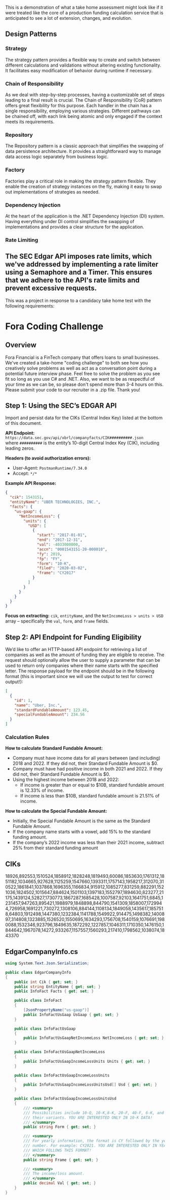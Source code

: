 This is a demonstration of what a take home assessment might look like if it were treated like the core of a production funding calculation service that is anticipated to see a lot of extension, changes, and evolution.

## Design Patterns

### Strategy

The strategy pattern provides a flexible way to create and switch between different calculations and validations without altering existing functionality. It facilitates easy modification of behavior during runtime if necessary.

### Chain of Responsibility

As we deal with step-by-step processes, having a customizable set of steps leading to a final result is crucial. The Chain of Responsibility (CoR) pattern offers great flexibility for this purpose. Each handler in the chain has a single responsibility, employing various strategies. Different pathways can be chained off, with each link being atomic and only engaged if the context meets its requirements.

### Repository

The Repository pattern is a classic approach that simplifies the swapping of data persistence architecture. It provides a straightforward way to manage data access logic separately from business logic.

### Factory

Factories play a critical role in making the strategy pattern flexible. They enable the creation of strategy instances on the fly, making it easy to swap out implementations of strategies as needed.

### Dependency Injection

At the heart of the application is the .NET Dependency Injection (DI) system. Having everything under DI control simplifies the swapping of implementations and provides a clear structure for the application.

### Rate Limiting

The SEC Edgar API imposes rate limits, which we've addressed by implementing a rate limiter using a Semaphore and a Timer. This ensures that we adhere to the API's rate limits and prevent excessive requests.
----------------------------------------------------------------------------------------------
This was a project in response to a candidacy take home test with the following requirements:
# Fora Coding Challenge

## Overview
Fora Financial is a FinTech company that offers loans to small businesses. We've created a take-home "coding challenge" to both see how you creatively solve problems as well as act as a conversation point during a potential future interview phase. Feel free to solve the problem as you see fit so long as you use C# and .NET. Also, we want to be as respectful of your time as we can be, so please don't spend more than 3-4 hours on this. Please submit your code to our recruiter in a .zip file. Thank you!

## Step 1: Using the SEC’s EDGAR API
Import and persist data for the CIKs (Central Index Key) listed at the bottom of this document.

**API Endpoint:** `https://data.sec.gov/api/xbrl/companyfacts/CIK##########.json`  
where `##########` is the entity’s 10-digit Central Index Key (CIK), including leading zeros.

**Headers (to avoid authorization errors):**
- User-Agent: `PostmanRuntime/7.34.0`
- Accept: `*/*`

**Example API Response:**
```json
{
  "cik": 1543151,
  "entityName": "UBER TECHNOLOGIES, INC.",
  "facts": {
    "us-gaap": {
      "NetIncomeLoss": {
        "units": {
          "USD": [
            {
              "start": "2017-01-01",
              "end": "2017-12-31",
              "val": -4033000000,
              "accn": "0001543151-20-000010",
              "fy": 2019,
              "fp": "FY",
              "form": "10-K",
              "filed": "2020-03-02",
              "frame": "CY2017"
            }
          ]
        }
      }
    }
  }
}
```

**Focus on extracting:** `cik`, `entityName`, and the `NetIncomeLoss > units > USD` array – specifically the `val`, `form`, and `frame` fields.

## Step 2: API Endpoint for Funding Eligibility
We’d like to offer an HTTP-based API endpoint for retrieving a list of companies as well as the amount of funding they are eligible to receive. The request should optionally allow the user to supply a parameter that can be used to return only companies where their name starts with the specified letter. The response payload for the endpoint should be in the following format (this is important since we will use the output to test for correct output!):
```json
[
  {
    "id": 1,
    "name": "Uber, Inc.",
    "standardFundableAmount": 123.45,
    "specialFundableAmount": 234.56
  }
]
```

### Calculation Rules
**How to calculate Standard Fundable Amount:**
- Company must have income data for all years between (and including) 2018 and 2022. If they did not, their Standard Fundable Amount is $0.
- Company must have had positive income in both 2021 and 2022. If they did not, their Standard Fundable Amount is $0.
- Using the highest income between 2018 and 2022:
  - If income is greater than or equal to $10B, standard fundable amount is 12.33% of income.
  - If income is less than $10B, standard fundable amount is 21.51% of income.

**How to calculate the Special Fundable Amount:**
- Initially, the Special Fundable Amount is the same as the Standard Fundable Amount.
- If the company name starts with a vowel, add 15% to the standard funding amount.
- If the company’s 2022 income was less than their 2021 income, subtract 25% from their standard funding amount

## CIKs
18926,892553,1510524,1858912,1828248,1819493,60086,1853630,1761312,1851182,1034665,927628,1125259,1547660,1393311,1757143,1958217,312070,310522,1861841,1037868,1696355,1166834,915912,1085277,831259,882291,1521036,1824502,1015647,884624,1501103,1397183,1552797,1894630,823277,21175,1439124,52827,1730773,1867287,1685428,1007587,92103,1641751,6845,1231457,947263,895421,1988979,1848898,844790,1541309,1858007,1729944,726958,1691221,730272,1308106,884144,1108134,1849058,1435617,1857518,64803,1912498,1447380,1232384,1141788,1549922,914475,1498382,1400897,314808,1323885,1526520,1550695,1634293,1756708,1540159,1076691,1980088,1532346,923796,1849635,1872292,1227857,1046311,1710350,1476150,1844642,1967078,14272,933267,1157557,1560293,217410,1798562,1038074,1843370

## EdgarCompanyInfo.cs

```csharp
using System.Text.Json.Serialization;

public class EdgarCompanyInfo
{
    public int Cik { get; set; }
    public string EntityName { get; set; }
    public InfoFact Facts { get; set; }

    public class InfoFact
    {
        [JsonPropertyName("us-gaap")]
        public InfoFactUsGaap UsGaap { get; set; }
    }

    public class InfoFactUsGaap
    {
        public InfoFactUsGaapNetIncomeLoss NetIncomeLoss { get; set; }
    }

    public class InfoFactUsGaapNetIncomeLoss
    {
        public InfoFactUsGaapIncomeLossUnits Units { get; set; }
    }

    public class InfoFactUsGaapIncomeLossUnits
    {
        public InfoFactUsGaapIncomeLossUnitsUsd[] Usd { get; set; }
    }

    public class InfoFactUsGaapIncomeLossUnitsUsd
    {
        /// <summary>
        /// Possibilities include 10-Q, 10-K,8-K, 20-F, 40-F, 6-K, and
        /// their variants. YOU ARE INTERESTED ONLY IN 10-K DATA!
        /// </summary>
        public string Form { get; set; }

        /// <summary>
        /// For yearly information, the format is CY followed by the year
        /// number. For example: CY2021. YOU ARE INTERESTED ONLY IN YEARLY INFORMATION
        /// WHICH FOLLOWS THIS FORMAT!
        /// </summary>
        public string Frame { get; set; }

        /// <summary>
        /// The income/loss amount.
        /// </summary>
        public decimal Val { get; set; }
    }
}
```
